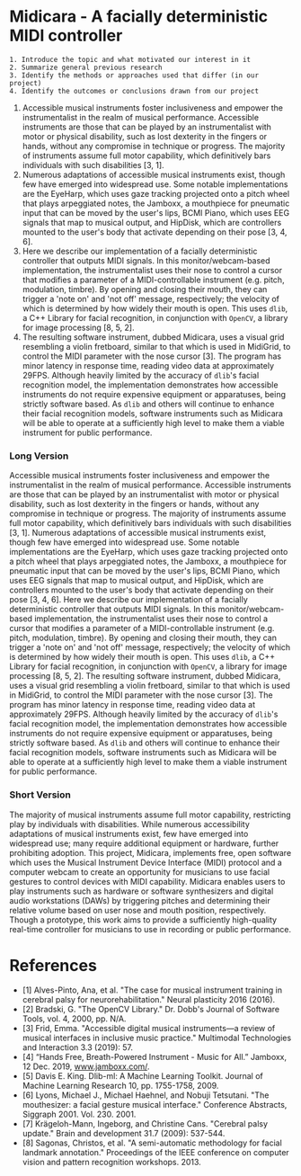 # Midicara - A facially deterministic MIDI controller

```
1. Introduce the topic and what motivated our interest in it
2. Summarize general previous research
3. Identify the methods or approaches used that differ (in our project)
4. Identify the outcomes or conclusions drawn from our project
```

1. Accessible musical instruments foster inclusiveness and empower the instrumentalist in the realm of musical performance. Accessible instruments are those that can be played by an instrumentalist with motor or physical disability, such as lost dexterity in the fingers or hands, without any compromise in technique or progress. The majority of instruments assume full motor capability, which definitively bars individuals with such disabilities [3, 1].
2. Numerous adaptations of accessible musical instruments exist, though few have emerged into widespread use. Some notable implementations are the EyeHarp, which uses gaze tracking projected onto a pitch wheel that plays arpeggiated notes, the Jamboxx, a mouthpiece for pneumatic input that can be moved by the user's lips, BCMI Piano, which uses EEG signals that map to musical output, and HipDisk, which are controllers mounted to the user's body that activate depending on their pose [3, 4, 6].
3. Here we describe our implementation of a facially deterministic controller that outputs MIDI signals. In this monitor/webcam-based implementation, the instrumentalist uses their nose to control a cursor that modifies a parameter of a MIDI-controllable instrument (e.g. pitch, modulation, timbre). By opening and closing their mouth, they can trigger a 'note on' and 'not off' message, respectively; the velocity of which is determined by how widely their mouth is open. This uses `dlib`, a C++ Library for facial recognition, in conjunction with `OpenCV`, a library for image processing [8, 5, 2].
4. The resulting software instrument, dubbed Midicara, uses a visual grid resembling a violin fretboard, similar to that which is used in MidiGrid, to control the MIDI parameter with the nose cursor [3]. The program has minor latency in response time, reading video data at approximately 29FPS. Although heavily limited by the accuracy of `dlib`'s facial recognition model, the implementation demonstrates how accessible instruments do not require expensive equipment or apparatuses, being strictly software based. As `dlib` and others will continue to enhance their facial recognition models, software instruments such as Midicara will be able to operate at a sufficiently high level to make them a viable instrument for public performance.

### Long Version

Accessible musical instruments foster inclusiveness and empower the instrumentalist in the realm of musical performance. Accessible instruments are those that can be played by an instrumentalist with motor or physical disability, such as lost dexterity in the fingers or hands, without any compromise in technique or progress. The majority of instruments assume full motor capability, which definitively bars individuals with such disabilities [3, 1]. Numerous adaptations of accessible musical instruments exist, though few have emerged into widespread use. Some notable implementations are the EyeHarp, which uses gaze tracking projected onto a pitch wheel that plays arpeggiated notes, the Jamboxx, a mouthpiece for pneumatic input that can be moved by the user's lips, BCMI Piano, which uses EEG signals that map to musical output, and HipDisk, which are controllers mounted to the user's body that activate depending on their pose [3, 4, 6]. Here we describe our implementation of a facially deterministic controller that outputs MIDI signals. In this monitor/webcam-based implementation, the instrumentalist uses their nose to control a cursor that modifies a parameter of a MIDI-controllable instrument (e.g. pitch, modulation, timbre). By opening and closing their mouth, they can trigger a 'note on' and 'not off' message, respectively; the velocity of which is determined by how widely their mouth is open. This uses `dlib`, a C++ Library for facial recognition, in conjunction with `OpenCV`, a library for image processing [8, 5, 2]. The resulting software instrument, dubbed Midicara, uses a visual grid resembling a violin fretboard, similar to that which is used in MidiGrid, to control the MIDI parameter with the nose cursor [3]. The program has minor latency in response time, reading video data at approximately 29FPS. Although heavily limited by the accuracy of `dlib`'s facial recognition model, the implementation demonstrates how accessible instruments do not require expensive equipment or apparatuses, being strictly software based. As `dlib` and others will continue to enhance their facial recognition models, software instruments such as Midicara will be able to operate at a sufficiently high level to make them a viable instrument for public performance.

### Short Version

The majority of musical instruments assume full motor capability, restricting play by individuals with disabilities. While numerous accessibility adaptations of musical instruments exist, few have emerged into widespread use; many require additional equipment or hardware, further prohibiting adoption. This project, Midicara, implements free, open software which uses the Musical Instrument Device Interface (MIDI) protocol and a computer webcam to create an opportunity for musicians to use facial gestures to control devices with MIDI capability. Midicara enables users to play instruments such as hardware or software synthesizers and digital audio workstations (DAWs) by triggering pitches and determining their relative volume based on user nose and mouth position, respectively. Though a prototype, this work aims to provide a sufficiently high-quality real-time controller for musicians to use in recording or public performance.

# References
* [1] Alves-Pinto, Ana, et al. "The case for musical instrument training in cerebral palsy for neurorehabilitation." Neural plasticity 2016 (2016).
* [2] Bradski, G. "The OpenCV Library." Dr. Dobb's Journal of Software Tools, vol. 4, 2000, pp. N/A.
* [3] Frid, Emma. "Accessible digital musical instruments—a review of musical interfaces in inclusive music practice." Multimodal Technologies and Interaction 3.3 (2019): 57.
* [4] “Hands Free, Breath-Powered Instrument - Music for All.” Jamboxx, 12 Dec. 2019, www.jamboxx.com/. 
* [5] Davis E. King. Dlib-ml: A Machine Learning Toolkit. Journal of Machine Learning Research 10, pp. 1755-1758, 2009.
* [6] Lyons, Michael J., Michael Haehnel, and Nobuji Tetsutani. "The mouthesizer: a facial gesture musical interface." Conference Abstracts, Siggraph 2001. Vol. 230. 2001.
* [7] Krägeloh-Mann, Ingeborg, and Christine Cans. "Cerebral palsy update." Brain and development 31.7 (2009): 537-544.
* [8] Sagonas, Christos, et al. "A semi-automatic methodology for facial landmark annotation." Proceedings of the IEEE conference on computer vision and pattern recognition workshops. 2013.
